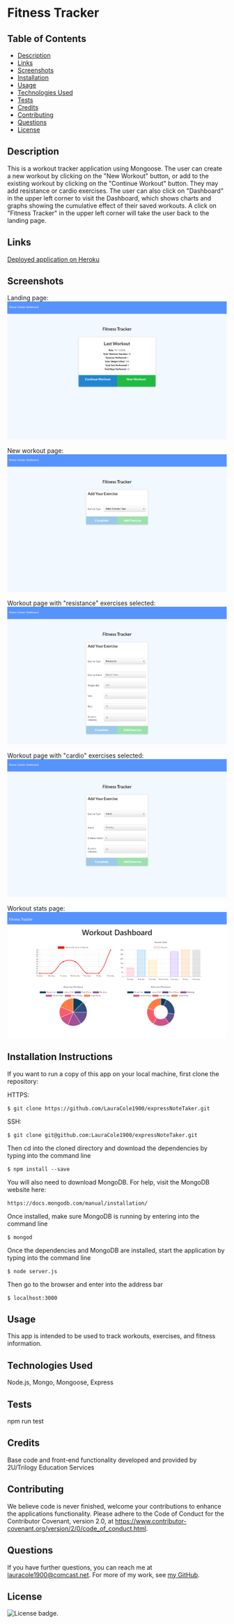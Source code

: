 # Fitness Tracker

## Table of Contents

* [Description](#description)
* [Links](#links)
* [Screenshots](#screenshots)
* [Installation](#installation)
* [Usage](#usage)
* [Technologies Used](#technologies)
* [Tests](#tests)
* [Credits](#credits)
* [Contributing](#contributing)
* [Questions](#questions)
* [License](#license)

## Description

This is a workout tracker application using Mongoose. The user can create a new workout by clicking on the "New Workout" button, or add to the existing workout by clicking on the "Continue Workout" button. They may add resistance or cardio exercises. The user can also click on "Dashboard" in the upper left corner to visit the Dashboard, which shows charts and graphs showing the cumulative effect of their saved workouts. A click on "Fitness Tracker" in the upper left corner will take the user back to the landing page.

## Links

[Deployed application on Heroku](https://stormy-lowlands-24720.herokuapp.com/)

## Screenshots

Landing page:
![Landing page:](public/assets/fitness-tracker-landing-page.png)

New workout page:
![New workout page](public/assets/fitness-tracker-new-workout.png)

Workout page with "resistance" exercises selected:
![Workout page with "resistance" exercises selected](public/assets/fitness-tracker-resistance.png)

Workout page with "cardio" exercises selected:
![Workout page with "cardio" exercises selected](public/assets/fitness-tracker-cardio.png)

Workout stats page:
![Workout stats page](public/assets/fitness-tracker-stats-page.png)

## Installation Instructions

If you want to run a copy of this app on your local machine, first clone the repository:

HTTPS:
```
$ git clone https://github.com/LauraCole1900/expressNoteTaker.git
```

SSH:
```
$ git clone git@github.com:LauraCole1900/expressNoteTaker.git
```

Then cd into the cloned directory and download the dependencies by typing into the command line
```
$ npm install --save
```

You will also need to download MongoDB. For help, visit the MongoDB website here:
```
https://docs.mongodb.com/manual/installation/
```

Once installed, make sure MongoDB is running by entering into the command line
```
$ mongod
```

Once the dependencies and MongoDB are installed, start the application by typing into the command line
```
$ node server.js
```

Then go to the browser and enter into the address bar
```
$ localhost:3000
```

## Usage

This app is intended to be used to track workouts, exercises, and fitness information.

## Technologies Used

Node.js, Mongo, Mongoose, Express

## Tests

npm run test

## Credits

Base code and front-end functionality developed and provided by 2U/Trilogy Education Services

## Contributing

We believe code is never finished, welcome your contributions to enhance the applications functionality. Please adhere to the Code of Conduct for the Contributor Covenant, version 2.0, at https://www.contributor-covenant.org/version/2/0/code_of_conduct.html.

## Questions

If you have further questions, you can reach me at lauracole1900@comcast.net. For more of my work, see [my GitHub](https://github.com/LauraCole1900).

## License

![License badge](https://img.shields.io/badge/license-MIT-brightgreen).
